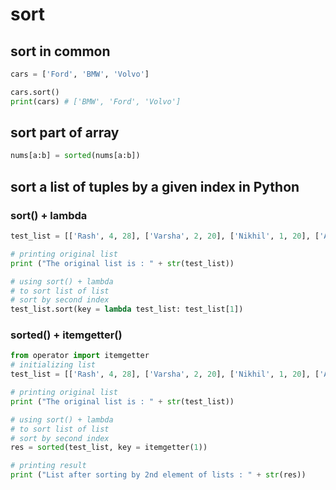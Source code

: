 # sort

## sort in common

```python
cars = ['Ford', 'BMW', 'Volvo']

cars.sort()
print(cars) # ['BMW', 'Ford', 'Volvo']
```

## sort part of array

```python
nums[a:b] = sorted(nums[a:b])
```

## sort a list of tuples by a given index in Python

### sort() + lambda

```python
test_list = [['Rash', 4, 28], ['Varsha', 2, 20], ['Nikhil', 1, 20], ['Akshat', 3, 21]]

# printing original list
print ("The original list is : " + str(test_list))

# using sort() + lambda
# to sort list of list
# sort by second index
test_list.sort(key = lambda test_list: test_list[1])
```

### sorted() + itemgetter()

```python
from operator import itemgetter
# initializing list
test_list = [['Rash', 4, 28], ['Varsha', 2, 20], ['Nikhil', 1, 20], ['Akshat', 3, 21]]

# printing original list
print ("The original list is : " + str(test_list))

# using sort() + lambda
# to sort list of list
# sort by second index
res = sorted(test_list, key = itemgetter(1))

# printing result
print ("List after sorting by 2nd element of lists : " + str(res))
```
